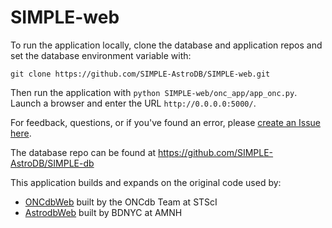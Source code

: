 # SIMPLE-web 

To run the application locally, clone the database and application repos and set the database environment variable with:

```
git clone https://github.com/SIMPLE-AstroDB/SIMPLE-web.git
```

Then run the application with `python SIMPLE-web/onc_app/app_onc.py`. Launch a browser and enter the URL `http://0.0.0.0:5000/`.

For feedback, questions, or if you've found an error, please [create an Issue here](https://github.com/SIMPLE-AstroDB/SIMPLE-web/issues).

The database repo can be found at https://github.com/SIMPLE-AstroDB/SIMPLE-db

This application builds and expands on the original code used by:
 - [ONCdbWeb](https://github.com/ONCdb/ONCdbWeb) built by the ONCdb Team at STScI
 - [AstrodbWeb](https://github.com/dr-rodriguez/AstrodbWeb) built by BDNYC at AMNH
